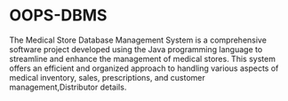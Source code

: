 # OOPS-DBMS
The Medical Store Database Management System is a comprehensive software project developed using the Java programming language to streamline and enhance the management of medical stores.
This system offers an efficient and organized approach to handling various aspects of medical inventory, sales, prescriptions, and customer management,Distributor details.
